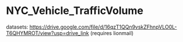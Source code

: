 # NYC_Vehicle_TrafficVolume

datasets: https://drive.google.com/file/d/16qzT1QQn9vskZFhnpVLO0L-T6QHYMROT/view?usp=drive_link
(requires lionmail)
